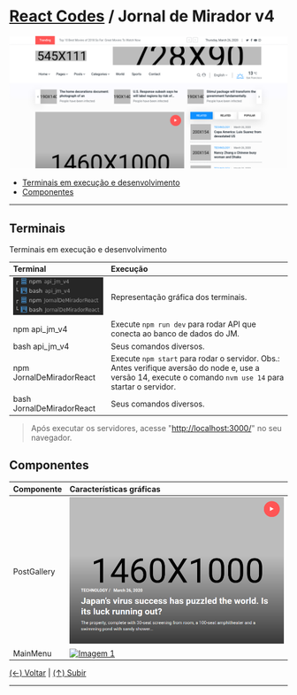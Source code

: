 # [React Codes](https://github.com/systemboys/React_Codes#react-codes "React Codes") / Jornal de Mirador v4

[![Home do JMv4](https://github.com/systemboys/React_Codes/raw/main/Projetos/Jornal%20de%20Mirador/images/Jornal_de_Mirador.png "Home do JMv4")](https://github.com/systemboys/React_Codes/raw/main/Projetos/Jornal%20de%20Mirador/images/Jornal_de_Mirador.png "Home do JMv4")

- [Terminais em execução e desenvolvimento](https://github.com/systemboys/React_Codes/tree/main/Projetos/Jornal%20de%20Mirador#terminais "Terminais em execução e desenvolvimento")
- [Componentes](#componentes "Componentes")

---

## Terminais

Terminais em execução e desenvolvimento

| Terminal | Execução |
| :------------ | :------------ |
| [![Terminais](https://github.com/systemboys/React_Codes/raw/main/Projetos/Jornal%20de%20Mirador/images/Terminais.png "Terminais")](https://github.com/systemboys/React_Codes/raw/main/Projetos/Jornal%20de%20Mirador/images/Terminais.png "Terminais") | Representação gráfica dos terminais. |
| npm api_jm_v4 | Execute `npm run dev` para rodar API que conecta ao banco de dados do JM. |
| bash api_jm_v4 | Seus comandos diversos. |
| npm JornalDeMiradorReact | Execute `npm start` para rodar o servidor. Obs.: Antes verifique aversão do node e, use a versão 14, execute o comando `nvm use 14` para startar o servidor. |
| bash JornalDeMiradorReact | Seus comandos diversos. |

> Após executar os servidores, acesse "[http://localhost:3000/](http://localhost:3000/ "http://localhost:3000/")" no seu navegador.

## Componentes

| Componente | Características gráficas |
| :------------ | :------------ |
| PostGallery | [![PostGallery](https://github.com/systemboys/React_Codes/raw/main/Projetos/Jornal%20de%20Mirador/images/PostGallery.png "PostGallery")](https://github.com/systemboys/React_Codes/raw/main/Projetos/Jornal%20de%20Mirador/images/PostGallery.png "PostGallery") |
| MainMenu | [![Imagem 1](https://site.com/img/exemplo.png "Imagem 1")](http://link.com "Imagem 1") |

[(&larr;) Voltar](https://github.com/systemboys/React_Codes#react-codes "Voltar ao Sumário") | 
[(&uarr;) Subir](#react-codes--jornal-de-mirador-v4 "Subir para o topo")

---